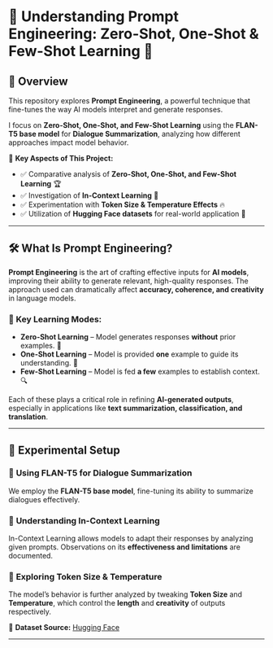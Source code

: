 # 🎯 Understanding Prompt Engineering: Zero-Shot, One-Shot & Few-Shot Learning 🚀  

## 🧠 Overview  
This repository explores **Prompt Engineering**, a powerful technique that fine-tunes the way AI models interpret and generate responses.  

I focus on **Zero-Shot, One-Shot, and Few-Shot Learning** using the **FLAN-T5 base model** for **Dialogue Summarization**, analyzing how different approaches impact model behavior.  

📌 **Key Aspects of This Project:**  
- ✅ Comparative analysis of **Zero-Shot, One-Shot, and Few-Shot Learning** 🏆  
- ✅ Investigation of **In-Context Learning** 📖  
- ✅ Experimentation with **Token Size & Temperature Effects** 🔥  
- ✅ Utilization of **Hugging Face datasets** for real-world application 📡  

---

## 🛠️ What Is Prompt Engineering?  
**Prompt Engineering** is the art of crafting effective inputs for **AI models**, improving their ability to generate relevant, high-quality responses. The approach used can dramatically affect **accuracy, coherence, and creativity** in language models.  

### 🔹 Key Learning Modes:  
- **Zero-Shot Learning** – Model generates responses **without** prior examples. 🚀  
- **One-Shot Learning** – Model is provided **one** example to guide its understanding. 🎯  
- **Few-Shot Learning** – Model is fed **a few** examples to establish context. 🔍  

Each of these plays a critical role in refining **AI-generated outputs**, especially in applications like **text summarization, classification, and translation**.  

---

## 🔬 Experimental Setup  
### 🔹 **Using FLAN-T5 for Dialogue Summarization**  
We employ the **FLAN-T5 base model**, fine-tuning its ability to summarize dialogues effectively.  

### 🔹 **Understanding In-Context Learning**  
In-Context Learning allows models to adapt their responses by analyzing given prompts. Observations on its **effectiveness and limitations** are documented.  

### 🔹 **Exploring Token Size & Temperature**  
The model’s behavior is further analyzed by tweaking **Token Size** and **Temperature**, which control the **length** and **creativity** of outputs respectively.  

📡 **Dataset Source:** [Hugging Face](https://huggingface.co/datasets)  

---
